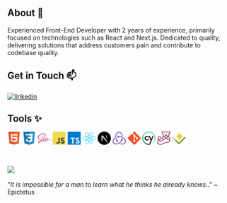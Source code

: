 ## About 👋
Experienced Front-End Developer with 2 years of experience, primarily focused on technologies such as React and Next.js. Dedicated to quality, delivering solutions that address customers pain and contribute to codebase quality.

## Get in Touch 📫
<a href="https://www.linkedin.com/in/jean-silva-ab2272200" target="_blank"><img alt="linkedin" src="https://img.shields.io/badge/LinkedIn-0077B5?style=for-the-badge&logo=linkedin&logoColor=white"></img></a>

## Tools ✨
<div>
  <img align="center" alt="Html" height="30" src="https://github.com/devicons/devicon/blob/master/icons/html5/html5-original.svg">
  <img align="center" alt="css3" height="30" src="https://github.com/devicons/devicon/blob/master/icons/css3/css3-original.svg">
  <img align="center" alt="sass" height="30" src="https://github.com/devicons/devicon/blob/master/icons/sass/sass-original.svg">
  <img align="center" alt="javascript" height="30" src="https://github.com/devicons/devicon/blob/master/icons/javascript/javascript-original.svg">  
  <img align="center" alt="javascript" height="30" src="https://github.com/devicons/devicon/blob/master/icons/typescript/typescript-original.svg">
  <img align="center" alt="React" height="30" src="https://github.com/devicons/devicon/blob/master/icons/react/react-original.svg">
  <img align="center" alt="git" height="30" src="https://github.com/devicons/devicon/blob/master/icons/nextjs/nextjs-original.svg">
  <img align="center" alt="git" height="30" src="https://github.com/devicons/devicon/blob/master/icons/redux/redux-original.svg">
  <img align="center" alt="git" height="30" src="https://github.com/devicons/devicon/blob/master/icons/git/git-original.svg">  
  <img align="center" alt="git" height="30" src="https://github.com/devicons/devicon/blob/master/icons/cypressio/cypressio-original.svg">
  <img align="center" alt="git" height="30" src="https://github.com/devicons/devicon/blob/master/icons/jest/jest-plain.svg"> 
  <img align="center" alt="git" height="30" src="https://github.com/devicons/devicon/blob/master/icons/vitest/vitest-original.svg"> 
</div>
<br>
<br>
  
<p>
  <img height="160" src="https://github-readme-stats-anuraghazra1.vercel.app/api/top-langs/?username=JeanLuca999&layout=compact&theme=radical&langs_count=8" />
</p>

<p>
  <em>"It is impossible for a man to learn what he thinks he already knows.."</em> ~  Epictetus
</p>
<!--
**JeanLuca999/JeanLuca999** is a ✨ _special_ ✨ repository because its `README.md` (this file) appears on your GitHub profile.

Here are some ideas to get you started:

- 🔭 I’m currently working on ...
- 🌱 I’m currently learning ...
- 👯 I’m looking to collaborate on ...
- 🤔 I’m looking for help with ...
- 💬 Ask me about ...
- 📫 How to reach me: ...
- 😄 Pronouns: ...
- ⚡ Fun fact: ...
-->
